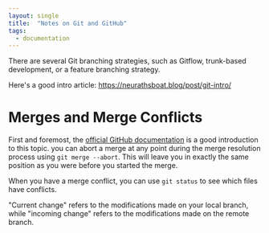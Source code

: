 ```yaml
---
layout: single
title:  "Notes on Git and GitHub"
tags:
  - documentation
---
```


There are several Git branching strategies, such as Gitflow, trunk-based development, or a feature branching strategy.

Here's a good intro article: https://neurathsboat.blog/post/git-intro/

# Merges and Merge Conflicts
First and foremost, the [official GitHub documentation](https://docs.github.com/en/pull-requests/collaborating-with-pull-requests/addressing-merge-conflicts/about-merge-conflicts) is a good introduction to this topic. you can abort a merge at any point during the merge resolution process using `git merge --abort`. This will leave you in exactly the same position as you were before you started the merge.

When you have a merge conflict, you can use `git status` to see which files have conflicts.

"Current change" refers to the modifications made on your local branch, while "incoming change" refers to the modifications made on the remote branch.